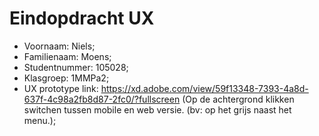 # Eindopdracht UX

- Voornaam: Niels; 
- Familienaam: Moens;
- Studentnummer: 105028;
- Klasgroep: 1MMPa2;
- UX prototype link: https://xd.adobe.com/view/59f13348-7393-4a8d-637f-4c98a2fb8d87-2fc0/?fullscreen   (Op de achtergrond klikken switchen tussen mobile en web versie. (bv: op het grijs naast het menu.);